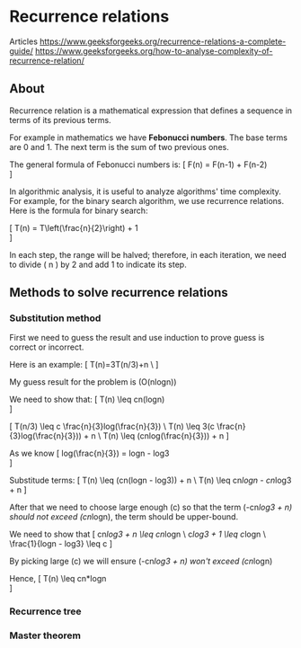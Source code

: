# Recurrence relations

Articles
https://www.geeksforgeeks.org/recurrence-relations-a-complete-guide/
https://www.geeksforgeeks.org/how-to-analyse-complexity-of-recurrence-relation/

## About

Recurrence relation is a mathematical expression that defines a sequence in terms of its previous terms.

For example in mathematics we have **Febonucci numbers**. The base terms are 0 and 1. The next term is the sum of two previous ones.

The general formula of Febonucci numbers is:
\[
    F(n) = F(n-1) + F(n-2)    
\]

In algorithmic analysis, it is useful to analyze algorithms' time complexity. For example, for the binary search algorithm, we use recurrence relations. Here is the formula for binary search:

\[
    T(n) = T\left(\frac{n}{2}\right) + 1    
\]

In each step, the range will be halved; therefore, in each iteration, we need to divide \( n \) by 2 and add 1 to indicate its step.

## Methods to solve recurrence relations

### Substitution method

First we need to guess the result and use induction to prove guess is correct or incorrect.

Here is an example:
\[
    T(n)=3T(n/3)+n \\
\]

My guess result for the problem is \(O(nlogn)\)

We need to show that:
\[
    T(n) \leq cn(logn)    
\]

\[
    T(n/3) \leq c \frac{n}{3}log(\frac{n}{3}) \\
    T(n) \leq 3(c \frac{n}{3}log(\frac{n}{3})) + n \\
    T(n) \leq (cnlog(\frac{n}{3})) + n
\]

As we know
\[
    log(\frac{n}{3}) = logn - log3    
\]

Substitude terms:
\[
    T(n) \leq (cn(logn - log3)) + n \\
    T(n) \leq cn*logn - cn*log3 + n
\]

After that we need to choose large enough \(c\) so that the term \(-cn*log3 + n\) should not exceed \(cn*logn\), the term should be upper-bound. 

We need to show that
\[
    cn*log3 + n \leq cn*logn \\
    c*log3 + 1 \leq c*logn \\
    \frac{1}{logn - log3} \leq c
\]

By picking large \(c\) we will ensure \(-cn*log3 + n\) won't exceed \(cn*logn\)

Hence,
\[
    T(n) \leq cn*logn    
\]

### Recurrence tree

### Master theorem
